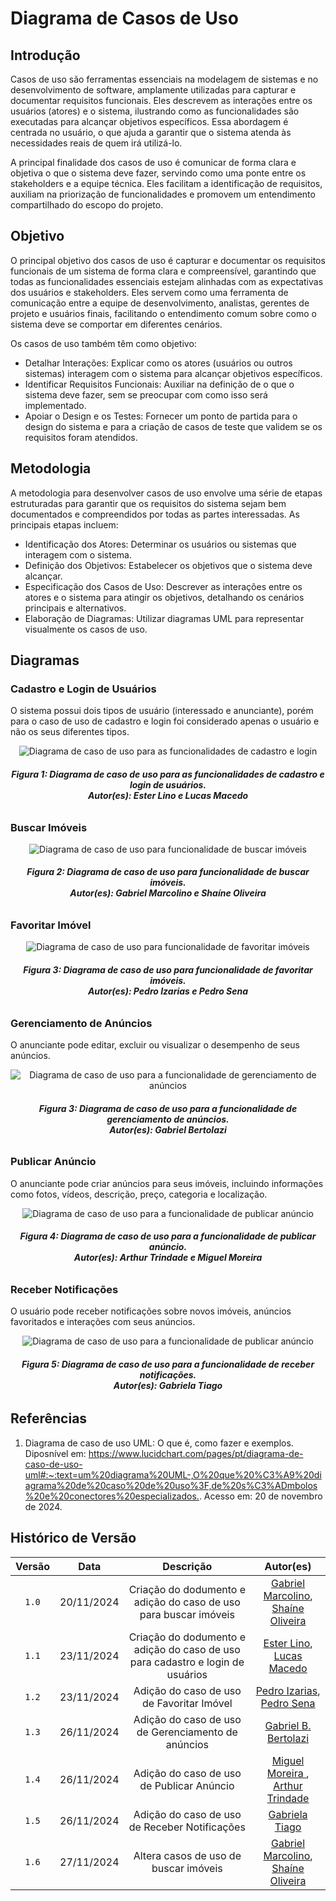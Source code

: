<!-- # 2.3. Módulo Notação UML – Modelagem Organizacional OU Casos de Uso

Foco_3: Modelagem Organizacional OU Casos de Uso.

Entrega Mínima: 1 Modelo, sendo esse o Diagrama de Pacotes ou o Diagrama de Casos de Uso.

Apresentação (em sala) explicando o modelo especificado, com: (i) rastro claro aos membros participantes (MOSTRAR QUADRO DE PARTICIPAÇÕES & COMMITS); (ii) justificativas & senso crítico sobre o modelo, e (iii) comentários gerais sobre o trabalho em equipe. Tempo da Apresentação: +/- 5min. Recomendação: Apresentar diretamente via Wiki ou GitPages do Projeto. Baixar os conteúdos com antecedência, evitando problemas de internet no momento de exposição nas Dinâmicas de Avaliação.

A Wiki ou GitPages do Projeto deve conter um tópico dedicado ao Módulo Modelagem Organizacional/Casos de Uso (Notação UML), com 1 modelo, histórico de versões, referências, e demais detalhamentos gerados pela equipe nesse escopo. -->

# Diagrama de Casos de Uso

## Introdução

Casos de uso são ferramentas essenciais na modelagem de sistemas e no desenvolvimento de software, amplamente utilizadas para capturar e documentar requisitos funcionais. Eles descrevem as interações entre os usuários (atores) e o sistema, ilustrando como as funcionalidades são executadas para alcançar objetivos específicos. Essa abordagem é centrada no usuário, o que ajuda a garantir que o sistema atenda às necessidades reais de quem irá utilizá-lo.

A principal finalidade dos casos de uso é comunicar de forma clara e objetiva o que o sistema deve fazer, servindo como uma ponte entre os stakeholders e a equipe técnica. Eles facilitam a identificação de requisitos, auxiliam na priorização de funcionalidades e promovem um entendimento compartilhado do escopo do projeto.

## Objetivo

O principal objetivo dos casos de uso é capturar e documentar os requisitos funcionais de um sistema de forma clara e compreensível, garantindo que todas as funcionalidades essenciais estejam alinhadas com as expectativas dos usuários e stakeholders. Eles servem como uma ferramenta de comunicação entre a equipe de desenvolvimento, analistas, gerentes de projeto e usuários finais, facilitando o entendimento comum sobre como o sistema deve se comportar em diferentes cenários.

Os casos de uso também têm como objetivo:

-   Detalhar Interações: Explicar como os atores (usuários ou outros sistemas) interagem com o sistema para alcançar objetivos específicos.
-   Identificar Requisitos Funcionais: Auxiliar na definição de o que o sistema deve fazer, sem se preocupar com como isso será implementado.
-   Apoiar o Design e os Testes: Fornecer um ponto de partida para o design do sistema e para a criação de casos de teste que validem se os requisitos foram atendidos.

## Metodologia

A metodologia para desenvolver casos de uso envolve uma série de etapas estruturadas para garantir que os requisitos do sistema sejam bem documentados e compreendidos por todas as partes interessadas. As principais etapas incluem:

-   Identificação dos Atores: Determinar os usuários ou sistemas que interagem com o sistema.
-   Definição dos Objetivos: Estabelecer os objetivos que o sistema deve alcançar.
-   Especificação dos Casos de Uso: Descrever as interações entre os atores e o sistema para atingir os objetivos, detalhando os cenários principais e alternativos.
-   Elaboração de Diagramas: Utilizar diagramas UML para representar visualmente os casos de uso.

## Diagramas

### Cadastro e Login de Usuários

O sistema possui dois tipos de usuário (interessado e anunciante), porém para o caso de uso de cadastro e login foi considerado apenas o usuário e não os seus diferentes tipos.

<div style="text-align: center;">
    <img src="../images/casos-cadastro-login.png" alt="Diagrama de caso de uso para as funcionalidades de cadastro e login">
</div>
<figcaption align='center'>
    <h6><b>Figura 1: Diagrama de caso de uso para as funcionalidades de cadastro e login de usuários. <br> Autor(es): Ester Lino e Lucas Macedo</h6></b>
</figcaption>

### Buscar Imóveis

<div style="text-align: center;">
    <img src="../images/casos_buscar_imoveis.png" alt="Diagrama de caso de uso para funcionalidade de buscar imóveis">
</div>
<figcaption align='center'>
    <h6><b>Figura 2: Diagrama de caso de uso para funcionalidade de buscar imóveis. <br> Autor(es): Gabriel Marcolino e Shaíne Oliveira</h6></b>
</figcaption>

### Favoritar Imóvel

<div style="text-align: center;">
    <img src="../images/casos-favoritar-imoveis.png" alt="Diagrama de caso de uso para funcionalidade de favoritar imóveis">
</div>
<figcaption align='center'>
    <h6><b>Figura 3: Diagrama de caso de uso para funcionalidade de favoritar imóveis. <br> Autor(es): Pedro Izarias e Pedro Sena</h6></b>
</figcaption>

### Gerenciamento de Anúncios

⁠O anunciante pode editar, excluir ou visualizar o desempenho de seus anúncios.

<div style="text-align: center;">
    <img src="../images/casos-gerenciar-anuncios.png" alt="Diagrama de caso de uso para a funcionalidade de gerenciamento de anúncios">
</div>
<figcaption align='center'>
    <h6><b>Figura 3: Diagrama de caso de uso para a funcionalidade de gerenciamento de anúncios. <br> Autor(es): Gabriel Bertolazi</h6></b>
</figcaption>

### Publicar Anúncio

⁠O anunciante pode criar anúncios para seus imóveis, incluindo informações como fotos, vídeos, descrição, preço, categoria e localização.

<div style="text-align: center;">
    <img src="../images/casos-publicar-anuncio.png" alt="Diagrama de caso de uso para a funcionalidade de publicar anúncio">
</div>
<figcaption align='center'>
    <h6><b>Figura 4: Diagrama de caso de uso para a funcionalidade de publicar anúncio. <br> Autor(es): Arthur Trindade e Miguel Moreira</h6></b>
</figcaption>

### Receber Notificações

⁠O usuário pode receber notificações sobre novos imóveis, anúncios favoritados e interações com seus anúncios.

<div style="text-align: center;">
    <img src="../images/casos-receber-notificacoes.png" alt="Diagrama de caso de uso para a funcionalidade de publicar anúncio">
</div>
<figcaption align='center'>
    <h6><b>Figura 5: Diagrama de caso de uso para a funcionalidade de receber notificações. <br> Autor(es): Gabriela Tiago</h6></b>
</figcaption>

## Referências

1. Diagrama de caso de uso UML: O que é, como fazer e exemplos. Diposnível em: <https://www.lucidchart.com/pages/pt/diagrama-de-caso-de-uso-uml#:~:text=um%20diagrama%20UML-,O%20que%20%C3%A9%20diagrama%20de%20caso%20de%20uso%3F,de%20s%C3%ADmbolos%20e%20conectores%20especializados.>. Acesso em: 20 de novembro de 2024.

## Histórico de Versão

| Versão |    Data    |                                   Descrição                                    |                                                 Autor(es)                                                  |
| :----: | :--------: | :----------------------------------------------------------------------------: | :--------------------------------------------------------------------------------------------------------: |
| `1.0`  | 20/11/2024 |        Criação do dodumento e adição do caso de uso para buscar imóveis        | [Gabriel Marcolino](https://github.com/GabrielMR360), [Shaíne Oliveira](https://github.com/ShaineOliveira) |
| `1.1`  | 23/11/2024 | Criação do dodumento e adição do caso de uso para cadastro e login de usuários |          [Ester Lino](https://github.com/esteerlino), [Lucas Macedo](https://github.com/Luckx98)           |
| `1.2`  | 23/11/2024 |                   Adição do caso de uso de Favoritar Imóvel                    |          [Pedro Izarias](https://github.com/Izarias), [Pedro Sena](https://github.com/pedroyen21)          |
| `1.3`  | 26/11/2024 |               Adição do caso de uso de Gerenciamento de anúncios               |                            [Gabriel B. Bertolazi](https://github.com/Bertolazi)                            |
| `1.4`  | 26/11/2024 |                   Adição do caso de uso de Publicar Anúncio                    |      [Miguel Moreira ](https://github.com/EhOMiguel), [Arthur Trindade](https://github.com/trindadea)      |
| `1.5`  | 26/11/2024 |                 Adição do caso de uso de Receber Notificações                  |                             [Gabriela Tiago](https://github.com/GabrielaTiago)                             |
| `1.6`  | 27/11/2024 |                 Altera casos de uso de buscar imóveis                  |            [Gabriel Marcolino](https://github.com/GabrielMR360), [Shaíne Oliveira](https://github.com/ShaineOliveira)                           |

